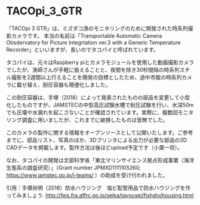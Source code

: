 # TACOpi_3_GTR
「TACOpi 3 GTR」は、ミズダコ漁のモニタリングのために開発された時系列撮影カメラです。
本当の名前は「Transportable Automatic Camera Obsdervatory for Picture Integrtation ver.3 with a Generic Temperature Recorder」といいますが、長いのでタコパイと呼ばれています。

タコパイは、元々はRaspberry piとカメラモジュールを使用した動画撮影カメラでしたが、漁師さんが手軽に扱えることと、夜間を除き30秒間隔の時系列スチル撮影を2週間以上行えることを開発の目標としたため、途中市販の時系列カメラに載せ替え、耐圧容器も簡便化しました。

この耐圧容器は、手塚（2018）によって発表されたものの部品を変更して小型化したものですが、JAMSTECの中型高圧試験水槽で耐圧試験を行い、水深50mでも圧壊や水漏れを起こさないことが確認されています。実際に、複数回モニタリング調査に用いましたが、これまでに破損したものは皆無でした。

このカメラの製作に関する情報をオープンソースとして公開いたします。ご参考までに、部品リスト、写真のほか、3Dプリンタによる出力が必要な部品の3D CADデータを掲載します。製作方法は後ほどupload予定です（小栗一将）。

なお、タコパイの開発は文部科学省「東北マリンサイエンス拠点形成事業（海洋生態系の調査研究）」（Grant number JPMXD1111105260; https://www.jamstec.go.jp/i-teams/ ）の助成を受け行われました。

引用：手塚尚明（2018）防水ハウジング　塩ビ配管用品で防水ハウジングを作ってみましょう. http://feis.fra.affrc.go.jp/seika/tayousei/fishdiv/housing.html
